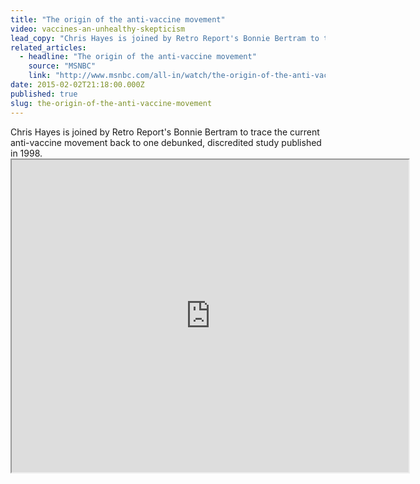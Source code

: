 ```yaml
---
title: "The origin of the anti-vaccine movement"
video: vaccines-an-unhealthy-skepticism
lead_copy: "Chris Hayes is joined by Retro Report's Bonnie Bertram to trace the current anti-vaccine movement back to one debunked, discredited study published in 1998. "
related_articles:
  - headline: "The origin of the anti-vaccine movement"
    source: "MSNBC"
    link: "http://www.msnbc.com/all-in/watch/the-origin-of-the-anti-vaccine-movement-392715331634"
date: 2015-02-02T21:18:00.000Z
published: true
slug: the-origin-of-the-anti-vaccine-movement
---
```

Chris Hayes is joined by Retro Report's Bonnie Bertram to trace the current anti-vaccine movement back to one debunked, discredited study published in 1998.<iframe src="http://player.theplatform.com/p/7wvmTC/MSNBCEmbeddedOffSite?guid=n_hayes_Banti_150202_466686" height="500" width="635" scrolling="no" border="no"></iframe>

